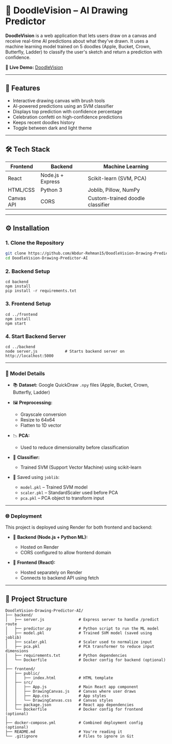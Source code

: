 # 🎨 DoodleVision – AI Drawing Predictor

**DoodleVision** is a web application that lets users draw on a canvas and receive real-time AI predictions about what they've drawn. It uses a machine learning model trained on 5 doodles (Apple, Bucket, Crown, Butterfly, Ladder) to classify the user's sketch and return a prediction with confidence.

🔗 **Live Demo:** [DoodleVision](https://doodlevision-drawing-predictor-ai-rzlj.onrender.com)

---

## 🚀 Features

- Interactive drawing canvas with brush tools
- AI-powered predictions using an SVM classifier
- Displays top prediction with confidence percentage
- Celebration confetti on high-confidence predictions
- Keeps recent doodles history
- Toggle between dark and light theme

---

## 🛠️ Tech Stack

| Frontend | Backend | Machine Learning |
|---------|---------|------------------|
| React   | Node.js + Express | Scikit-learn (SVM, PCA) |
| HTML/CSS | Python 3 | Joblib, Pillow, NumPy |
| Canvas API | CORS | Custom-trained doodle classifier |

---

## ⚙️ Installation

### 1. Clone the Repository

```bash
git clone https://github.com/Abdur-Rehman15/DoodleVision-Drawing-Predictor-AI.git
cd DoodleVision-Drawing-Predictor-AI
```

### 2. Backend Setup

```
cd backend
npm install                
pip install -r requirements.txt  
```

### 3. Frontend Setup

```
cd ../frontend
npm install
npm start
```
### 4. Start Backend Server

```
cd ../backend
node server.js            # Starts backend server on http://localhost:5000
```

--- 

### 🧠 Model Details

- 📚 **Dataset:** Google QuickDraw `.npy` files (Apple, Bucket, Crown, Butterfly, Ladder)
  
- 🖼️ **Preprocessing:**
  - Grayscale conversion
  - Resize to 64x64
  - Flatten to 1D vector
      
- 📉 **PCA:**
  - Used to reduce dimensionality before classification
      
- 🤖 **Classifier:**
  - Trained SVM (Support Vector Machine) using scikit-learn
      
- 💾 Saved using `joblib`:
  - `model.pkl` – Trained SVM model
  - `scaler.pkl` – StandardScaler used before PCA
  - `pca.pkl` – PCA object to transform input

 ---

### 🌐 Deployment

This project is deployed using Render for both frontend and backend:

- 🔧 **Backend (Node.js + Python ML):**
  - Hosted on Render
  - CORS configured to allow frontend domain

- 🎨 **Frontend (React):**
  - Hosted separately on Render
  - Connects to backend API using fetch

 ---

## 📁 Project Structure

```
DoodleVision-Drawing-Predictor-AI/
├── backend/
│   ├── server.js               # Express server to handle /predict route
│   ├── predictor.py            # Python script to run the ML model
│   ├── model.pkl               # Trained SVM model (saved using joblib)
│   ├── scaler.pkl              # Scaler used to normalize input
│   ├── pca.pkl                 # PCA transformer to reduce input dimensions
│   ├── requirements.txt        # Python dependencies
│   └── Dockerfile              # Docker config for backend (optional)
│
├── frontend/
│   ├── public/
│   │   ├── index.html          # HTML template
│   ├── src/
│   │   ├── App.js              # Main React app component
│   │   ├── DrawingCanvas.js    # Canvas where user draws
│   │   ├── App.css             # App styles
│   │   └── DrawingCanvas.css   # Canvas styles
│   ├── package.json            # React app dependencies
│   └── Dockerfile              # Docker config for frontend (optional)
│
├── docker-compose.yml          # Combined deployment config (optional)
├── README.md                   # You're reading it
└── .gitignore                  # Files to ignore in Git
```


 

 
